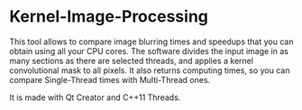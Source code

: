 # Kernel-Image-Processing
This tool allows to compare image blurring times and speedups that you can obtain using all your CPU cores.
The software divides the input image in as many sections as there are selected threads, and applies a kernel convolutional mask to all pixels.
It also returns computing times, so you can compare Single-Thread times with Multi-Thread ones.

It is made with Qt Creator and C++11 Threads.

